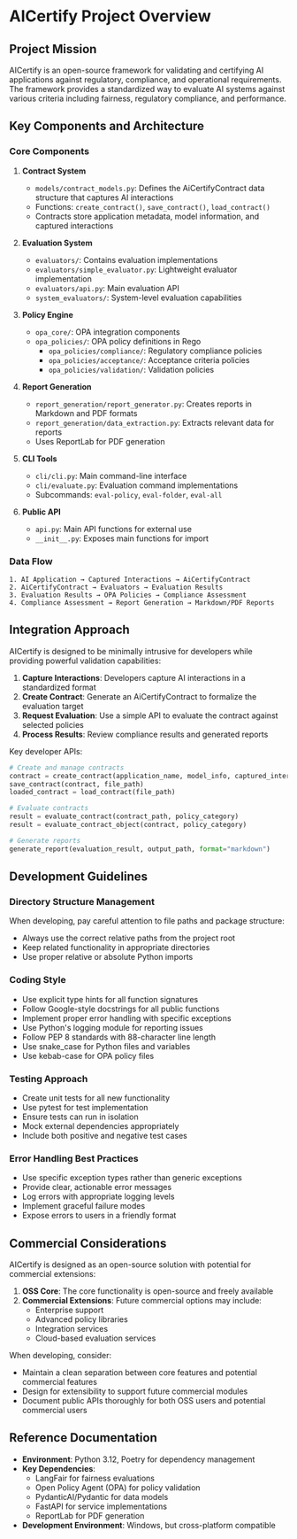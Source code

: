 # AICertify Project Overview

## Project Mission

AICertify is an open-source framework for validating and certifying AI applications against regulatory, compliance, and operational requirements. The framework provides a standardized way to evaluate AI systems against various criteria including fairness, regulatory compliance, and performance.

## Key Components and Architecture

### Core Components

1. **Contract System**
   - `models/contract_models.py`: Defines the AiCertifyContract data structure that captures AI interactions
   - Functions: `create_contract()`, `save_contract()`, `load_contract()`
   - Contracts store application metadata, model information, and captured interactions

2. **Evaluation System**
   - `evaluators/`: Contains evaluation implementations
   - `evaluators/simple_evaluator.py`: Lightweight evaluator implementation
   - `evaluators/api.py`: Main evaluation API
   - `system_evaluators/`: System-level evaluation capabilities

3. **Policy Engine**
   - `opa_core/`: OPA integration components
   - `opa_policies/`: OPA policy definitions in Rego
     - `opa_policies/compliance/`: Regulatory compliance policies
     - `opa_policies/acceptance/`: Acceptance criteria policies
     - `opa_policies/validation/`: Validation policies

4. **Report Generation**
   - `report_generation/report_generator.py`: Creates reports in Markdown and PDF formats
   - `report_generation/data_extraction.py`: Extracts relevant data for reports
   - Uses ReportLab for PDF generation

5. **CLI Tools**
   - `cli/cli.py`: Main command-line interface
   - `cli/evaluate.py`: Evaluation command implementations
   - Subcommands: `eval-policy`, `eval-folder`, `eval-all`

6. **Public API**
   - `api.py`: Main API functions for external use
   - `__init__.py`: Exposes main functions for import

### Data Flow

```
1. AI Application → Captured Interactions → AiCertifyContract
2. AiCertifyContract → Evaluators → Evaluation Results
3. Evaluation Results → OPA Policies → Compliance Assessment
4. Compliance Assessment → Report Generation → Markdown/PDF Reports
```

## Integration Approach

AICertify is designed to be minimally intrusive for developers while providing powerful validation capabilities:

1. **Capture Interactions**: Developers capture AI interactions in a standardized format
2. **Create Contract**: Generate an AiCertifyContract to formalize the evaluation target
3. **Request Evaluation**: Use a simple API to evaluate the contract against selected policies
4. **Process Results**: Review compliance results and generated reports

Key developer APIs:
```python
# Create and manage contracts
contract = create_contract(application_name, model_info, captured_interactions)
save_contract(contract, file_path)
loaded_contract = load_contract(file_path)

# Evaluate contracts
result = evaluate_contract(contract_path, policy_category)
result = evaluate_contract_object(contract, policy_category)

# Generate reports
generate_report(evaluation_result, output_path, format="markdown")
```

## Development Guidelines

### Directory Structure Management

When developing, pay careful attention to file paths and package structure:

- Always use the correct relative paths from the project root
- Keep related functionality in appropriate directories
- Use proper relative or absolute Python imports

### Coding Style

- Use explicit type hints for all function signatures
- Follow Google-style docstrings for all public functions
- Implement proper error handling with specific exceptions
- Use Python's logging module for reporting issues
- Follow PEP 8 standards with 88-character line length
- Use snake_case for Python files and variables
- Use kebab-case for OPA policy files

### Testing Approach

- Create unit tests for all new functionality
- Use pytest for test implementation
- Ensure tests can run in isolation
- Mock external dependencies appropriately
- Include both positive and negative test cases

### Error Handling Best Practices

- Use specific exception types rather than generic exceptions
- Provide clear, actionable error messages
- Log errors with appropriate logging levels
- Implement graceful failure modes
- Expose errors to users in a friendly format

## Commercial Considerations

AICertify is designed as an open-source solution with potential for commercial extensions:

1. **OSS Core**: The core functionality is open-source and freely available
2. **Commercial Extensions**: Future commercial options may include:
   - Enterprise support
   - Advanced policy libraries
   - Integration services
   - Cloud-based evaluation services

When developing, consider:
- Maintain a clean separation between core features and potential commercial features
- Design for extensibility to support future commercial modules
- Document public APIs thoroughly for both OSS users and potential commercial users

## Reference Documentation

- **Environment**: Python 3.12, Poetry for dependency management
- **Key Dependencies**:
  - LangFair for fairness evaluations
  - Open Policy Agent (OPA) for policy validation
  - PydanticAI/Pydantic for data models
  - FastAPI for service implementations
  - ReportLab for PDF generation
- **Development Environment**: Windows, but cross-platform compatible 